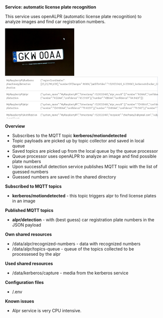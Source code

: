 **Service: automatic license plate recognition**

This service uses openALPR (automatic license plate recognition) to analyze images and find car registration numbers.

![](./docs/images/license-plate-example.png "")
![](./docs/images/alpr-result-topic.png "")
 
**Overview**

* Subscribes to the MQTT topic **kerberos/motiondetected**
* Topic payloads are picked up by topic collector and saved in local queue
* Saved topics are picked up from the local queue by the queue processor 
* Queue processor uses openALPR to analyze an image and find possible plate numbers
* Upon successfull detection service publishes MQTT topic with the list of guessed numbers
* Guessed numbers are saved in the shared directory


**Subscribed to MQTT topics**

* **kerberos/motiondetected** - this topic triggers alpr to find license plates in an image  

**Published MQTT topics**

* **alpr/detection** - with (best guess) car registration plate numbers in the JSON payload  

**Own shared resources**

* /data/alpr/recognized-numbers - data with recognized numbers  
* /data/alpr/topics-queue - queue of the topics collected to be processesed by the alpr   

**Used shared resources**

* /data/kerberos/capture - media from the kerberos service

**Configuration files**

* /.env

**Known issues**

* Alpr service is very CPU intensive.
   

